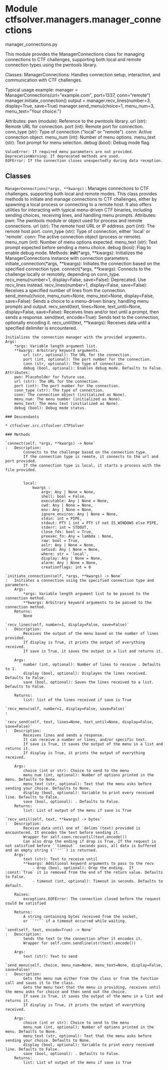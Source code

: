Module ctfsolver.managers.manager_connections
=============================================
manager_connections.py

This module provides the ManagerConnections class for managing connections to CTF challenges,
supporting both local and remote connection types using the pwntools library.

Classes:
    ManagerConnections: Handles connection setup, interaction, and communication with CTF challenges.

Typical usage example:
    manager = ManagerConnections(url="example.com", port=1337, conn="remote")
    manager.initiate_connection()
    output = manager.recv_lines(number=3, display=True, save=True)
    manager.send_menu(choice=1, menu_num=3, menu_text="Your choice:")

Attributes:
    pwn (module): Reference to the pwntools library.
    url (str): Remote URL for connection.
    port (int): Remote port for connection.
    conn_type (str): Type of connection ("local" or "remote").
    conn: Active connection object.
    menu_num (int): Number of menu options.
    menu_text (str): Text prompt for menu selection.
    debug (bool): Debug mode flag.

    ValueError: If required menu parameters are not provided.
    DeprecationWarning: If deprecated methods are used.
    EOFError: If the connection closes unexpectedly during data reception.

Classes
-------

`ManagerConnections(*args, **kwargs)`
:   Manages connections to CTF challenges, supporting both local and remote modes.
    This class provides methods to initiate and manage connections to CTF challenges,
    either by spawning a local process or connecting to a remote host. It also offers
    utilities for interacting with typical menu-driven CTF binaries, including sending
    choices, receiving lines, and handling menu prompts.
    Attributes:
        pwn: The pwntools module or object used for process and remote connections.
        url (str): The remote host URL or IP address.
        port (int): The remote host port.
        conn_type (str): Type of connection, either 'local' or 'remote'.
        conn: The active connection object (process or remote).
        menu_num (int): Number of menu options expected.
        menu_text (str): Text prompt expected before sending a menu choice.
        debug (bool): Flag to enable debug mode.
    Methods:
        __init__(*args, **kwargs):
            Initializes the ManagerConnections instance with connection parameters.
        initiate_connection(*args, **kwargs):
            Initiates the connection based on the specified connection type.
        connect(*args, **kwargs):
            Connects to the challenge locally or remotely, depending on conn_type.
        recv_menu(number=1, display=False, save=False):
            Deprecated. Use recv_lines instead.
        recv_lines(number=1, display=False, save=False):
            Receives a specified number of lines from the connection.
        send_menu(choice, menu_num=None, menu_text=None, display=False, save=False):
            Sends a choice to a menu-driven binary, handling menu prompts and output.
        recv_send(text, lines=None, text_until=None, display=False, save=False):
            Receives lines and/or text until a prompt, then sends a response.
        send(text, encode=True):
            Sends text to the connection, optionally encoding it.
        recv_until(text, **kwargs):
            Receives data until a specified delimiter is encountered.
    
    Initializes the connection manager with the provided arguments.
    Args:
        *args: Variable length argument list.
        **kwargs: Arbitrary keyword arguments.
            url (str, optional): The URL for the connection.
            port (int, optional): The port number for the connection.
            conn (str, optional): The type of connection.
            debug (bool, optional): Enables debug mode. Defaults to False.
    Attributes:
        pwn: Placeholder for future use.
        url (str): The URL for the connection.
        port (int): The port number for the connection.
        conn_type (str): The type of connection.
        conn: The connection object (initialized as None).
        menu_num: The menu number (initialized as None).
        menu_text: The menu text (initialized as None).
        debug (bool): Debug mode status.

    ### Descendants

    * ctfsolver.src.ctfsolver.CTFSolver

    ### Methods

    `connect(self, *args, **kwargs) ‑> None`
    :   Description:
            Connects to the challenge based on the connection type.
            If the connection type is remote, it connects to the url and port provided.
            If the connection type is local, it starts a process with the file provided.
        
        
            local:
                kwargs :
                    argv: Any | None = None,
                    shell: bool = False,
                    executable: Any | None = None,
                    cwd: Any | None = None,
                    env: Any | None = None,
                    ignore_environ: Any | None = None,
                    stdin: int = PIPE,
                    stdout: PTY | int = PTY if not IS_WINDOWS else PIPE,
                    stderr: int = STDOUT,
                    close_fds: bool = True,
                    preexec_fn: Any = lambda : None,
                    raw: bool = True,
                    aslr: Any | None = None,
                    setuid: Any | None = None,
                    where: str = 'local',
                    display: Any | None = None,
                    alarm: Any | None = None,
                    creationflags: int = 0

    `initiate_connection(self, *args, **kwargs) ‑> None`
    :   Initiates a connection using the specified connection type and parameters.
        Args:
            *args: Variable length argument list to be passed to the connection method.
            **kwargs: Arbitrary keyword arguments to be passed to the connection method.
        Returns:
            None

    `recv_lines(self, number=1, display=False, save=False)`
    :   Description:
            Receives the output of the menu based on the number of lines provided.
            If display is True, it prints the output of everything received.
            If save is True, it saves the output in a list and returns it.
        
        Args:
            number (int, optional): Number of lines to receive . Defaults to 1.
            display (bool, optional): Displayes the lines received. Defaults to False.
            save (bool, optional): Saves the lines received to a list. Defaults to False.
        
        Returns:
            list: list of the lines received if save is True

    `recv_menu(self, number=1, display=False, save=False)`
    :

    `recv_send(self, text, lines=None, text_until=None, display=False, save=False)`
    :   Description:
            Receives lines and sends a response.
            It can receive a number or lines, and/or specific text.
            If save is True, it saves the output of the menu in a list and returns it.
            If display is True, it prints the output of everything received.
        
        Args:
            choice (int or str): Choice to send to the menu
            menu_num (int, optional): Number of options printed in the menu. Defaults to None.
            menu_text (str, optional): Text that the menu asks before sending your choice. Defaults to None.
            display (bool, optional): Variable to print every received line. Defaults to False.
            save (bool, optional): . Defaults to False.
        Returns:
            list: List of output of the menu if save is True

    `recv_until(self, text, **kwargs) ‑> bytes`
    :   Description:
            Receive data until one of `delims`(text) provided is encountered. It encodes the text before sending it.
            Wrapper for self.conn.recvuntil(text.encode())
            Can also drop the ending if drop is True. If the request is not satisfied before ``timeout`` seconds pass, all data is buffered and an empty string (``''``) is returned.
        Args:
            text (str): Text to receive until
            **kwargs: Additional keyword arguments to pass to the recv
                - drop (bool, optional): Drop the ending.  If :const:`True` it is removed from the end of the return value. Defaults to False.
                - timeout (int, optional): Timeout in seconds. Defaults to default.
        
        Raises:
            exceptions.EOFError: The connection closed before the request could be satisfied
        
        Returns:
            A string containing bytes received from the socket,
            or ``''`` if a timeout occurred while waiting.

    `send(self, text, encode=True) ‑> None`
    :   Description:
            Sends the text to the connection after it encodes it.
            Wrapper for self.conn.sendline(str(text).encode())
        
        Args:
            text (str): Text to send

    `send_menu(self, choice, menu_num=None, menu_text=None, display=False, save=False)`
    :   Description:
            Gets the menu num either from the class or from the function call and saves it to the class.
            Gets the menu text that the menu is providing, receives until the menu asks for choice and then send out the choice.
            If save is True, it saves the output of the menu in a list and returns it.
            If display is True, it prints the output of everything received.
        
        Args:
            choice (int or str): Choice to send to the menu
            menu_num (int, optional): Number of options printed in the menu. Defaults to None.
            menu_text (str, optional): Text that the menu asks before sending your choice. Defaults to None.
            display (bool, optional): Variable to print every received line. Defaults to False.
            save (bool, optional): . Defaults to False.
        Returns:
            list: List of output of the menu if save is True